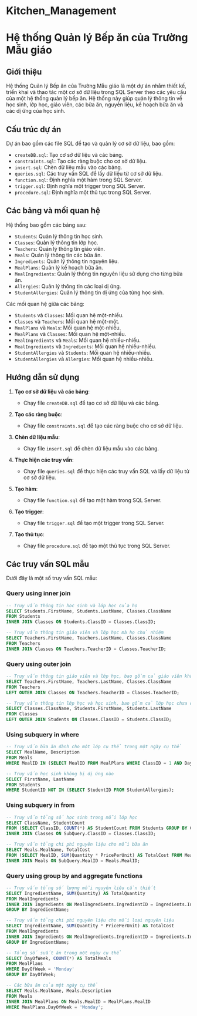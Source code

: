 # Kitchen_Management
# Hệ thống Quản lý Bếp ăn của Trường Mẫu giáo

## Giới thiệu
Hệ thống Quản lý Bếp ăn của Trường Mẫu giáo là một dự án nhằm thiết kế, triển khai và thao tác một cơ sở dữ liệu trong SQL Server theo các yêu cầu của một hệ thống quản lý bếp ăn. Hệ thống này giúp quản lý thông tin về học sinh, lớp học, giáo viên, các bữa ăn, nguyên liệu, kế hoạch bữa ăn và các dị ứng của học sinh.

## Cấu trúc dự án
Dự án bao gồm các file SQL để tạo và quản lý cơ sở dữ liệu, bao gồm:

- `createDB.sql`: Tạo cơ sở dữ liệu và các bảng.
- `constraints.sql`: Tạo các ràng buộc cho cơ sở dữ liệu.
- `insert.sql`: Chèn dữ liệu mẫu vào các bảng.
- `queries.sql`: Các truy vấn SQL để lấy dữ liệu từ cơ sở dữ liệu.
- `function.sql`: Định nghĩa một hàm trong SQL Server.
- `trigger.sql`: Định nghĩa một trigger trong SQL Server.
- `procedure.sql`: Định nghĩa một thủ tục trong SQL Server.

## Các bảng và mối quan hệ
Hệ thống bao gồm các bảng sau:

- `Students`: Quản lý thông tin học sinh.
- `Classes`: Quản lý thông tin lớp học.
- `Teachers`: Quản lý thông tin giáo viên.
- `Meals`: Quản lý thông tin các bữa ăn.
- `Ingredients`: Quản lý thông tin nguyên liệu.
- `MealPlans`: Quản lý kế hoạch bữa ăn.
- `MealIngredients`: Quản lý thông tin nguyên liệu sử dụng cho từng bữa ăn.
- `Allergies`: Quản lý thông tin các loại dị ứng.
- `StudentAllergies`: Quản lý thông tin dị ứng của từng học sinh.

Các mối quan hệ giữa các bảng:

- `Students` và `Classes`: Mối quan hệ một-nhiều.
- `Classes` và `Teachers`: Mối quan hệ một-một.
- `MealPlans` và `Meals`: Mối quan hệ một-nhiều.
- `MealPlans` và `Classes`: Mối quan hệ một-nhiều.
- `MealIngredients` và `Meals`: Mối quan hệ nhiều-nhiều.
- `MealIngredients` và `Ingredients`: Mối quan hệ nhiều-nhiều.
- `StudentAllergies` và `Students`: Mối quan hệ nhiều-nhiều.
- `StudentAllergies` và `Allergies`: Mối quan hệ nhiều-nhiều.

## Hướng dẫn sử dụng
1. **Tạo cơ sở dữ liệu và các bảng**:
   - Chạy file `createDB.sql` để tạo cơ sở dữ liệu và các bảng.

2. **Tạo các ràng buộc**:
   - Chạy file `constraints.sql` để tạo các ràng buộc cho cơ sở dữ liệu.

3. **Chèn dữ liệu mẫu**:
   - Chạy file `insert.sql` để chèn dữ liệu mẫu vào các bảng.

4. **Thực hiện các truy vấn**:
   - Chạy file `queries.sql` để thực hiện các truy vấn SQL và lấy dữ liệu từ cơ sở dữ liệu.

5. **Tạo hàm**:
   - Chạy file `function.sql` để tạo một hàm trong SQL Server.

6. **Tạo trigger**:
   - Chạy file `trigger.sql` để tạo một trigger trong SQL Server.

7. **Tạo thủ tục**:
   - Chạy file `procedure.sql` để tạo một thủ tục trong SQL Server.

## Các truy vấn SQL mẫu
Dưới đây là một số truy vấn SQL mẫu:

### Query using inner join
```sql
-- Truy vấn thông tin học sinh và lớp học của họ
SELECT Students.FirstName, Students.LastName, Classes.ClassName
FROM Students
INNER JOIN Classes ON Students.ClassID = Classes.ClassID;

-- Truy vấn thông tin giáo viên và lớp học mà họ chủ nhiệm
SELECT Teachers.FirstName, Teachers.LastName, Classes.ClassName
FROM Teachers
INNER JOIN Classes ON Teachers.TeacherID = Classes.TeacherID;
```
### Query using outer join
```sql
-- Truy vấn thông tin giáo viên và lớp học, bao gồm cả giáo viên không chủ nhiệm lớp nào
SELECT Teachers.FirstName, Teachers.LastName, Classes.ClassName
FROM Teachers
LEFT OUTER JOIN Classes ON Teachers.TeacherID = Classes.TeacherID;

-- Truy vấn thông tin lớp học và học sinh, bao gồm cả lớp học chưa có học sinh
SELECT Classes.ClassName, Students.FirstName, Students.LastName
FROM Classes
LEFT OUTER JOIN Students ON Classes.ClassID = Students.ClassID;
```

### Using subquery in where
```sql
-- Truy vấn bữa ăn dành cho một lớp cụ thể trong một ngày cụ thể
SELECT MealName, Description
FROM Meals
WHERE MealID IN (SELECT MealID FROM MealPlans WHERE ClassID = 1 AND DayOfWeek = 'Monday');

-- Truy vấn học sinh không bị dị ứng nào
SELECT FirstName, LastName
FROM Students
WHERE StudentID NOT IN (SELECT StudentID FROM StudentAllergies);
```

### Using subquery in from
```sql
-- Truy vấn tổng số học sinh trong mỗi lớp học
SELECT ClassName, StudentCount
FROM (SELECT ClassID, COUNT(*) AS StudentCount FROM Students GROUP BY ClassID) AS SubQuery
INNER JOIN Classes ON SubQuery.ClassID = Classes.ClassID;

-- Truy vấn tổng chi phí nguyên liệu cho mỗi bữa ăn
SELECT Meals.MealName, TotalCost
FROM (SELECT MealID, SUM(Quantity * PricePerUnit) AS TotalCost FROM MealIngredients INNER JOIN Ingredients ON MealIngredients.IngredientID = Ingredients.IngredientID GROUP BY MealID) AS SubQuery
INNER JOIN Meals ON SubQuery.MealID = Meals.MealID;
```

### Query using group by and aggregate functions
```sql
-- Truy vấn tổng số lượng mỗi nguyên liệu cần thiết
SELECT IngredientName, SUM(Quantity) AS TotalQuantity
FROM MealIngredients
INNER JOIN Ingredients ON MealIngredients.IngredientID = Ingredients.IngredientID
GROUP BY IngredientName;

-- Truy vấn tổng chi phí nguyên liệu cho mỗi loại nguyên liệu
SELECT IngredientName, SUM(Quantity * PricePerUnit) AS TotalCost
FROM MealIngredients
INNER JOIN Ingredients ON MealIngredients.IngredientID = Ingredients.IngredientID
GROUP BY IngredientName;

-- Tổng số suất ăn trong một ngày cụ thể
SELECT DayOfWeek, COUNT(*) AS TotalMeals
FROM MealPlans
WHERE DayOfWeek = 'Monday'
GROUP BY DayOfWeek;

-- Các bữa ăn của một ngày cụ thể
SELECT Meals.MealName, Meals.Description
FROM Meals
INNER JOIN MealPlans ON Meals.MealID = MealPlans.MealID
WHERE MealPlans.DayOfWeek = 'Monday';
```
